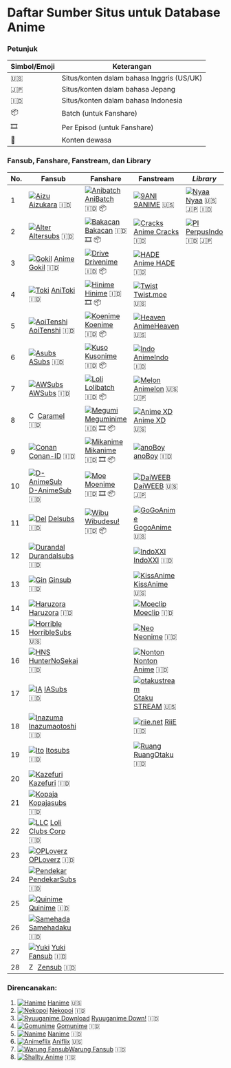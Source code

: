 ﻿<!DOCTYPE html>
<html>
<head>
    <meta charset="utf-8">
    <meta name="viewport" content="width=device-width, initial-scale=1.0">
    <link rel="stylesheet" href="https://stackedit.io/style.css" />
</head>

<body class="stackedit">
    <div class="stackedit__html">
        <h1 id="daftar-sumber-situs-untuk-database-anime">Daftar Sumber Situs untuk Database Anime</h1>
        <h3 id="petunjuk">Petunjuk</h3>
        <table>
            <thead>
                <tr>
                    <th>Simbol/Emoji</th>
                    <th>Keterangan</th>
                </tr>
            </thead>
            <tbody>
                <tr>
                    <td>🇺🇸</td>
                    <td>Situs/konten dalam bahasa Inggris (US/UK)</td>
                </tr>
                <tr>
                    <td>🇯🇵</td>
                    <td>Situs/konten dalam bahasa Jepang</td>
                </tr>
                <tr>
                    <td>🇮🇩</td>
                    <td>Situs/konten dalam bahasa Indonesia</td>
                </tr>
                <tr>
                    <td>📦</td>
                    <td>Batch (untuk Fanshare)</td>
                </tr>
                <tr>
                    <td>🎞</td>
                    <td>Per Episod (untuk Fanshare)</td>
                </tr>
			<tr>
			    <td>👄</td>
			    <td>Konten dewasa</td>
			</tr>
            </tbody>
        </table>
        <h3 id="fansub-fanshare-fanstream-dan-library">Fansub, Fanshare, Fanstream, dan Library</h3>
        <table>
            <thead>
                <tr>
                    <th>No.</th>
                    <th>Fansub</th>
                    <th>Fanshare</th>
                    <th>Fanstream</th>
                    <th><em>Library</em></th>
                </tr>
            </thead>
            <tbody>
                <tr>
                    <td>1</td>
                    <td>
                        <a href="https://www.aizukara.web.id"><img src="https://www.google.com/s2/favicons?domain=www.aizukara.web.id" alt="Aizu"></a> <a href="https://www.aizukara.web.id">Aizukara</a> 🇮🇩</td>
                    <td>
                        <a href="https://www.anibatch.me"><img src="https://www.google.com/s2/favicons?domain=www.anibatch.me" alt="Anibatch"></a> <a href="https://www.anibatch.me">AniBatch</a> 🇮🇩 📦</td>
                    <td>
                        <a href="https://9anime.to"><img src="https://www.google.com/s2/favicons?domain=9anime.to" alt="9ANI"></a> <a href="https://9anime.to">9ANIME</a> 🇺🇸</td>
                    <td>
                        <a href="https://nyaa.si"><img src="https://www.google.com/s2/favicons?domain=nyaa.si" alt="Nyaa"></a> <a href="https://nyaa.si">Nyaa</a> 🇺🇸 🇯🇵 🇮🇩</td>
                </tr>
                <tr>
                    <td>2</td>
                    <td>
                        <a href="https://www.altersubs.net"><img src="https://www.google.com/s2/favicons?domain=www.altersubs.net" alt="Alter"></a> <a href="https://www.altersubs.net">Altersubs</a> 🇮🇩</td>
                    <td>
                        <a href="https://bakacan.id"><img src="https://www.google.com/s2/favicons?domain=bakacan.id" alt="Bakacan"></a> <a href="https://bakacan.id">Bakacan</a> 🇮🇩 🎞 📦</td>
                    <td>
                        <a href="https://animecracks.com"><img src="https://www.google.com/s2/favicons?domain=animecracks.com" alt="Cracks"></a> <a href="https://animecracks.com">Anime Cracks</a> 🇮🇩</td>
                    <td>
                        <a href="https://www.perpusindo.info"><img src="https://www.google.com/s2/favicons?domain=www.perpusindo.info" alt="PI"></a> <a href="https://www.perpusindo.info">PerpusIndo</a> 🇮🇩 🇯🇵</td>
                </tr>
                <tr>
                    <td>3</td>
                    <td>
                        <a href="https://animegokilz.blogspot.com/"><img src="https://www.google.com/s2/favicons?domain=animegokilz.blogspot.com" alt="Gokil"></a> <a href="https://animegokilz.blogspot.com/">Anime Gokil</a> 🇮🇩</td>
                    <td>
                        <a href="https://drivenime.com"><img src="https://www.google.com/s2/favicons?domain=drivenime.com" alt="Drive"></a> <a href="https://drivenime.com">Drivenime</a> 🇮🇩 📦</td>
                    <td>
                        <a href="https://animehade.id/"><img src="https://www.google.com/s2/favicons?domain=animehade.id" alt="HADE"></a> <a href="https://animehade.id/">Anime HADE</a> 🇮🇩</td>
                    <td></td>
                </tr>
                <tr>
                    <td>4</td>
                    <td>
                        <a href="https://anitoki.com"><img src="https://www.google.com/s2/favicons?domain=anitoki.com" alt="Toki"></a> <a href="https://anitoki.com">AniToki</a> 🇮🇩</td>
                    <td>
                        <a href="https://hinime.com"><img src="https://www.google.com/s2/favicons?domain=hinime.com" alt="Hinime"></a> <a href="https://hinime.com">Hinime</a> 🇮🇩 🎞 📦</td>
                    <td>
                        <a href="https://twist.moe"><img src="https://www.google.com/s2/favicons?domain=twist.moe" alt="Twist"></a> <a href="https://twist.moe">Twist.moe</a> 🇺🇸</td>
                    <td></td>
                </tr>
                <tr>
                    <td>5</td>
                    <td>
                        <a href="http://aoitenshi.us"><img src="https://www.google.com/s2/favicons?domain=http://aoitenshi.us" alt="AoiTenshi"></a> <a href="http://aoitenshi.us">AoiTenshi</a> 🇮🇩</td>
                    <td>
                        <a href="https://koenime.com"><img src="https://www.google.com/s2/favicons?domain=koenime.com" alt="Koenime"></a> <a href="https://koenime.com">Koenime</a> 🇮🇩 📦</td>
                    <td>
                        <a href="https://animeheaven.es"><img src="https://www.google.com/s2/favicons?domain=animeheaven.es" alt="Heaven"></a> <a href="https://animeheaven.es">AnimeHeaven</a> 🇺🇸</td>
                    <td></td>
                </tr>
                <tr>
                    <td>6</td>
                    <td>
                        <a href="https://asubs-fansub.com"><img src="https://www.google.com/s2/favicons?domain=asubs-fansub.com" alt="Asubs"></a> <a href="https://asubs-fansub.com">ASubs</a> 🇮🇩</td>
                    <td>
                        <a href="https://kusonime.com"><img src="https://www.google.com/s2/favicons?domain=kusonime.com" alt="Kuso"></a> <a href="https://kusonime.com">Kusonime</a> 🇮🇩 📦</td>
                    <td>
                        <a href="https://animeindo.net"><img src="https://www.google.com/s2/favicons?domain=animeindo.net" alt="Indo"></a> <a href="https://animeindo.net">AnimeIndo</a> 🇮🇩</td>
                    <td></td>
                </tr>
                <tr>
                    <td>7</td>
                    <td>
                        <a href="https://awsubs.tv"><img src="https://www.google.com/s2/favicons?domain=awsubs.tv" alt="AWSubs"></a> <a href="https://awsubs.tv">AWSubs</a> 🇮🇩</td>
                    <td>
                        <a href="https://www.lolibatch.com"><img src="https://www.google.com/s2/favicons?domain=www.lolibatch.com" alt="Loli"></a> <a href="https://www.lolibatch.com">Lolibatch</a> 🇮🇩 📦</td>
                    <td>
                        <a href="https://animelon.com"><img src="https://www.google.com/s2/favicons?domain=animelon.com" alt="Melon"></a> <a href="https://animelon.com">Animelon</a> 🇺🇸 🇯🇵</td>
                    <td></td>
                </tr>
                <tr>
                    <td>8</td>
                    <td>
                        <a href="https://caramel.fansub.id"><img src="https://caramel.fansub.id/wp-content/uploads/2019/05/37a98128d3f891fceca44da1fe590b53.jpg" alt="Caramel" heigth="16" width="16"></a> <a href="https://caramel.fansub.id">Caramel</a> 🇮🇩</td>
                    <td>
                        <a href="https://meguminime.com"><img src="https://www.google.com/s2/favicons?domain=meguminime.com" alt="Megumi"></a> <a href="https://meguminime.com">Meguminime</a> 🇮🇩 🎞 📦</td>
                    <td>
                        <a href="https://animexd.me"><img src="https://www.google.com/s2/favicons?domain=animexd.me" alt="Anime XD"></a> <a href="https://animexd.me">Anime XD</a> 🇺🇸</td>
                    <td></td>
                </tr>
                <tr>
                    <td>9</td>
                    <td>
                        <a href="https://conan.id"><img src="https://www.google.com/s2/favicons?domain=conan.id" alt="Conan"></a> <a href="https://conan.id">Conan-ID</a> 🇮🇩</td>
                    <td>
                        <a href="https://mikanime.com"><img src="https://www.google.com/s2/favicons?domain=mikanime.com" alt="Mikanime"></a> <a href="https://mikanime.com">Mikanime</a> 🇮🇩 🎞 📦</td>
                    <td>
                        <a href="https://anoboy.id"><img src="https://www.google.com/s2/favicons?domain=anoboy.id" alt="anoBoy"></a> <a href="https://anoboy.id">anoBoy</a> 🇮🇩</td>
                    <td></td>
                </tr>
                <tr>
                    <td>10</td>
                    <td>
                        <a href="https://danimesub.wordpress.com"><img src="https://www.google.com/s2/favicons?domain=danimesub.wordpress.com" alt="D-AnimeSub"></a> <a href="https://danimesub.wordpress.com">D-AnimeSub</a> 🇮🇩</td>
                    <td>
                        <a href="https://moenime.com"><img src="https://www.google.com/s2/favicons?domain=moenime.com" alt="Moe"></a> <a href="https://moenime.com">Moenime</a> 🇮🇩 🎞 📦</td>
                    <td>
                        <a href="https://www.daiweeb.org"><img src="https://www.google.com/s2/favicons?domain=www.daiweeb.org" alt="DaiWEEB"></a> <a href="https://www.daiweeb.org">DaiWEEB</a> 🇺🇸 🇯🇵</td>
                    <td></td>
                </tr>
                <tr>
                    <td>11</td>
                    <td>
                        <a href="https://delsubs.wordpress.com"><img src="https://www.google.com/s2/favicons?domain=delsubs.wordpress.com" alt="Del"></a> <a href="https://delsubs.wordpress.com">Delsubs</a> 🇮🇩</td>
                    <td><a href="https://wibudesu.com"><img src="https://www.google.com/s2/favicons?domain=wibudesu.com" alt="Wibu"></a> <a href="https://wibudesu.com">Wibudesu!</a> 🇮🇩 📦</td>
                    <td>
                        <a href="http://gogoanime.tv"><img src="https://www.google.com/s2/favicons?domain=gogoanime.tv" alt="GoGoAnime"></a> <a href="http://gogoanime.tv">GogoAnime</a> 🇺🇸</td>
                    <td></td>
                </tr>
                <tr>
                    <td>12</td>
                    <td>
                        <a href="https://durandalsubs.wordpress.com"><img src="https://www.google.com/s2/favicons?domain=durandalsubs.wordpress.com" alt="Durandal"></a> <a href="https://durandalsubs.wordpress.com">Durandalsubs</a> 🇮🇩</td>
                    <td></td>
                    <td>
                        <a href="https://indoxx1.center/anime"><img src="https://www.google.com/s2/favicons?domain=indoxx1.center" alt="IndoXXI"></a> <a href="https://indoxx1.center/anime">IndoXXI</a> 🇮🇩</td>
                    <td></td>
                </tr>
                <tr>
                    <td>13</td>
                    <td>
                        <a href="https://ginsub.xyz"><img src="https://www.google.com/s2/favicons?domain=ginsub.xyz" alt="Gin"></a> <a href="https://ginsub.xyz">Ginsub</a> 🇮🇩</td>
                    <td></td>
                    <td>
                        <a href="http://kissanime.ru"><img src="https://www.google.com/s2/favicons?domain=kissanime.ru" alt="KissAnime"></a> <a href="http://kissanime.ru">KissAnime</a> 🇺🇸</td>
                    <td></td>
                </tr>
                <tr>
                    <td>14</td>
                    <td>
                        <a href="http://haruzorasubs.net"><img src="https://www.google.com/s2/favicons?domain=haruzorasubs.net" alt="Haruzora"></a> <a href="http://haruzorasubs.net">Haruzora</a> 🇮🇩</td>
                    <td></td>
                    <td>
                        <a href="https://moeclip.com"><img src="https://www.google.com/s2/favicons?domain=moeclip.com" alt="Moeclip"></a> <a href="https://moeclip.com">Moeclip</a> 🇮🇩</td>
                    <td></td>
                </tr>
                <tr>
                    <td>15</td>
                    <td>
                        <a href="https://horriblesubs.info"><img src="https://www.google.com/s2/favicons?domain=horriblesubs.info" alt="Horrible"></a> <a href="https://horriblesubs.info">HorribleSubs</a> 🇺🇸</td>
                    <td></td>
                    <td>
                        <a href="https://neonime.net"><img src="https://www.google.com/s2/favicons?domain=neonime.net" alt="Neo"></a> <a href="https://neonime.net">Neonime</a> 🇮🇩</td>
                    <td></td>
                </tr>
                <tr>
                    <td>16</td>
                    <td>
                        <a href="http://www.huntersekai.website"><img src="https://www.google.com/s2/favicons?domain=www.huntersekai.website" alt="HNS"></a> <a href="http://www.huntersekai.website">HunterNoSekai</a> 🇮🇩</td>
                    <td></td>
                    <td>
                        <a href="https://nontonanime.site"><img src="https://www.google.com/s2/favicons?domain=nontonanime.site" alt="Nonton"></a> <a href="https://nontonanime.site">Nonton Anime</a> 🇮🇩</td>
                    <td></td>
                </tr>
                <tr>
                    <td>17</td>
                    <td>
                        <a href="https://www.iasubs.com"><img src="https://www.google.com/s2/favicons?domain=www.iasubs.com" alt="IA"></a> <a href="https://www.iasubs.com">IASubs</a> 🇮🇩</td>
                    <td></td>
                    <td>
                        <a href="https://otakustream.tv"><img src="https://www.google.com/s2/favicons?domain=https://otakustream.tv" alt="otakustream"></a> <a href="https://otakustream.tv">Otaku STREAM</a> 🇺🇸</td>
                    <td></td>
                </tr>
                <tr>
                    <td>18</td>
                    <td>
                        <a href="https://inazumaotoshifansub.blogspot.com"><img src="https://www.google.com/s2/favicons?domain=inazumaotoshifansub.blogspot.com" alt="Inazuma"></a> <a href="https://inazumaotoshifansub.blogspot.com">Inazumaotoshi</a> 🇮🇩</td>
                    <td></td>
                    <td>
                        <a href="https://riie.net"><img src="https://www.google.com/s2/favicons?domain=riie.net" alt="riie.net"></a> <a href="https://riie.net">RiiE</a> 🇮🇩</td>
                    <td></td>
                </tr>
                <tr>
                    <td>19</td>
                    <td>
                        <a href="https://itosubs.com"><img src="https://www.google.com/s2/favicons?domain=itosubs.com" alt="Ito"></a> <a href="https://itosubs.com">Itosubs</a> 🇮🇩</td>
                    <td></td>
                    <td><a href="https://ruangotaku.id"><img src="https://www.google.com/s2/favicons?domain=ruangotaku.id" alt="Ruang"></a> <a href="https://ruangotaku.id">RuangOtaku</a> 🇮🇩</td>
                    <td></td>
                </tr>
                <tr>
                    <td>20</td>
                    <td>
                        <a href="http://www.kazefuri.web.id"><img src="https://www.google.com/s2/favicons?domain=www.kazefuri.web.id" alt="Kazefuri"></a> <a href="http://www.kazefuri.web.id">Kazefuri</a> 🇮🇩</td>
                    <td></td>
                    <td></td>
                    <td></td>
                </tr>
                <tr>
                    <td>21</td>
                    <td>
                        <a href="http://blog.kopajasubs.info/"><img src="https://www.google.com/s2/favicons?domain=blog.kopajasubs.info" alt="Kopaja"></a> <a href="http://blog.kopajasubs.info/">Kopajasubs</a> 🇮🇩</td>
                    <td></td>
                    <td></td>
                    <td></td>
                </tr>
                <tr>
                    <td>22</td>
                    <td>
                        <a href="http://www.loliclubscorp.com"><img src="https://www.google.com/s2/favicons?domain=www.loliclubscorp.com" alt="LLC"></a> <a href="http://www.loliclubscorp.com">Loli Clubs Corp</a> 🇮🇩</td>
                    <td></td>
                    <td></td>
                    <td></td>
                </tr>
                <tr>
                    <td>23</td>
                    <td>
                        <a href="https://oploverz.in"><img src="https://www.google.com/s2/favicons?domain=oploverz.in" alt="OPLoverz"></a> <a href="https://oploverz.in">OPLoverz</a> 🇮🇩</td>
                    <td></td>
                    <td></td>
                    <td></td>
                </tr>
                <tr>
                    <td>24</td>
                    <td>
                        <a href="https://pendekarsubs.us"><img src="https://www.google.com/s2/favicons?domain=pendekarsubs.us" alt="Pendekar"></a> <a href="https://pendekarsubs.us">PendekarSubs</a> 🇮🇩</td>
                    <td></td>
                    <td></td>
                    <td></td>
                </tr>
                <tr>
                    <td>25</td>
                    <td>
                        <a href="https://quinimefansub.com"><img src="https://www.google.com/s2/favicons?domain=quinimefansub.com" alt="Quinime"></a> <a href="https://quinimefansub.com">Quinime</a> 🇮🇩</td>
                    <td></td>
                    <td></td>
                    <td></td>
                </tr>
                <tr>
                    <td>26</td>
                    <td>
                        <a href="https://samehadaku.tv"><img src="https://www.google.com/s2/favicons?domain=samehadaku.tv" alt="Samehada"></a> <a href="https://samehadaku.tv">Samehadaku</a> 🇮🇩</td>
                    <td></td>
                    <td></td>
                    <td></td>
                </tr>
                <tr>
                    <td>27</td>
                    <td>
                        <a href="https://yukisubs.com"><img src="https://www.google.com/s2/favicons?domain=yukisubs.com" alt="Yuki"></a> <a href="https://yukisubs.com">Yuki Fansub</a> 🇮🇩</td>
                    <td></td>
                    <td></td>
                    <td></td>
                </tr>
                <tr>
                    <td>28</td>
                    <td>
                        <a href="https://zensub.xyz"><img src="https://zensubs.xyz/wp-content/uploads/2016/04/13023618_10204422600245088_1050847344_n-150x150.jpg" alt="Zen" heigth="16" width="16"></a> <a href="https://zensub.xyz">Zensub</a> 🇮🇩</td>
                    <td></td>
                    <td></td>
                    <td></td>
                </tr>
            </tbody>
        </table>
        <h3 id="direncanakan">Direncanakan:</h3>
        <ol>
            <li>
                <a href="https://hanime.tv"><img src="https://www.google.com/s2/favicons?domain=hanime.tv" alt="Hanime"></a> <a href="https://hanime.tv">Hanime</a> 🇺🇸</li>
            <li>
                <a href="https://nekopoi.care"><img src="https://www.google.com/s2/favicons?domain=nekopoi.care" alt="Nekopoi"></a> <a href="https://nekopoi.care">Nekopoi</a> 🇮🇩</li>
            <li>
                <a href="https://ryuuganime.blogspot.com"><img src="https://www.google.com/s2/favicons?domain=Ryuuganime.blogspot.com" alt="Ryuuganime Download"></a> <a href="https://ryuuganime.blogspot.com">Ryuuganime Down!</a> 🇮🇩</li>
            <li>
                <a href="https://gomunime.com"><img src="https://www.google.com/s2/favicons?domain=gomunime.com" alt="Gomunime"></a> <a href="https://gomunime.com">Gomunime</a> 🇮🇩</li>
            <li>
                <a href="https://nanime.tv"><img src="https://www.google.com/s2/favicons?domain=nanime.tv" alt="Nanime"></a> <a href="https://nanime.tv">Nanime</a> 🇮🇩</li>
            <li>
                <a href="https://animeflix.io"><img src="https://www.google.com/s2/favicons?domain=animeflix.io" alt="Animeflix"></a> <a href="https://animeflix.io">Aniflix</a> 🇺🇸</li>
            <li>
		<a href="http://www.warungfansub.xyz"><img src="https://www.google.com/s2/favicons?domain=www.warungfansub.xyz" alt="Warung Fansub">Warung Fansub</a> 🇮🇩</li>
<li>
	<a href="https://shallty.moe"><img src="https://www.google.com/s2/favicons?domain=shallty.moe" alt="Shallty Anime"></a> 🇮🇩</li>
        </ol>
    </div>
</body>
</html>

